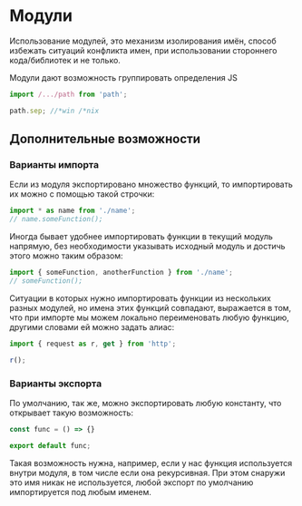 # Модули

Использование модулей, это механизм изолирования имён, способ избежать ситуаций конфликта имен, при использовании стороннего кода/библиотек и не только.

Модули дают возможность группировать определения JS

```js
import /.../path from 'path';

path.sep; //*win /*nix
```

## Дополнительные возможности

### Варианты импорта

Если из модуля экспортировано множество функций, то импортировать их можно с помощью такой строчки:

```js
import * as name from './name';
// name.someFunction();
```
Иногда бывает удобнее импортировать функции в текущий модуль напрямую, без необходимости указывать исходный модуль и достичь этого можно таким образом:

```js
import { someFunction, anotherFunction } from './name';
// someFunction();
```
Ситуации в которых нужно импортировать функции из нескольких разных модулей, но имена этих функций совпадают, выражается в том, что при импорте мы можем локально переименовать любую функцию, другими словами ей можно задать алиас:

```js
import { request as r, get } from 'http';

r();
```

### Варианты экспорта

По умолчанию, так же, можно экспортировать любую константу, что открывает такую возможность:

```js
const func = () => {}

export default func;
```
Такая возможность нужна, например, если у нас функция используется внутри модуля, в том числе если она рекурсивная. При этом снаружи это имя никак не используется, любой экспорт по умолчанию импортируется под любым именем.